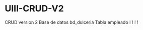 # UIII-CRUD-V2
CRUD version 2 Base de datos bd_dulceria Tabla empleado
! [ ](https://github.com/VegaTapiaGemaKarina/UIII-CRUD-V2/blob/main/ima1.png)
! [ ](https://github.com/VegaTapiaGemaKarina/UIII-CRUD-V2/blob/main/ima2.png)
! [ ](https://github.com/VegaTapiaGemaKarina/UIII-CRUD-V2/blob/main/ima3.png)
! [ ](https://github.com/VegaTapiaGemaKarina/UIII-CRUD-V2/blob/main/ima4.png)
